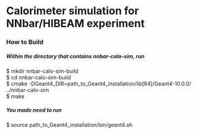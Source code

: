 # Calorimeter simulation for NNbar/HIBEAM experiment


<h3>How to Build</h3>

<h5>Within the directory that contains nnbar-calo-sim, run </h5>
  
$ mkdir nnbar-calo-sim-build <br>
$ cd nnbar-calo-sim-build  <br>
$ cmake -DGeant4_DIR=path_to_Geant4_installation/lib[64]/Geant4-10.0.0/ ../nnbar-calo-sim <br>
$ make <br>              

<h5>You made need to run </h5>

$ source path_to_Geant4_installation/bin/geant4.sh 
